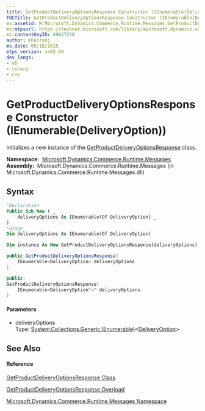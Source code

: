 ```yaml
---
title: GetProductDeliveryOptionsResponse Constructor (IEnumerable(DeliveryOption)) (Microsoft.Dynamics.Commerce.Runtime.Messages)
TOCTitle: GetProductDeliveryOptionsResponse Constructor (IEnumerable(DeliveryOption))
ms:assetid: M:Microsoft.Dynamics.Commerce.Runtime.Messages.GetProductDeliveryOptionsResponse.#ctor(System.Collections.Generic.IEnumerable{Microsoft.Dynamics.Commerce.Runtime.DataModel.DeliveryOption})
ms:mtpsurl: https://technet.microsoft.com/library/microsoft.dynamics.commerce.runtime.messages.getproductdeliveryoptionsresponse.getproductdeliveryoptionsresponse(v=AX.60)
ms:contentKeyID: 49827258
author: Khairunj
ms.date: 05/18/2015
mtps_version: v=AX.60
dev_langs:
- vb
- csharp
- c++
---
```


# GetProductDeliveryOptionsResponse Constructor (IEnumerable(DeliveryOption))

Initializes a new instance of the [GetProductDeliveryOptionsResponse](getproductdeliveryoptionsresponse-class-microsoft-dynamics-commerce-runtime-messages.md) class.

**Namespace:**  [Microsoft.Dynamics.Commerce.Runtime.Messages](microsoft-dynamics-commerce-runtime-messages-namespace.md)  
**Assembly:**  Microsoft.Dynamics.Commerce.Runtime.Messages (in Microsoft.Dynamics.Commerce.Runtime.Messages.dll)

## Syntax

``` vb
'Declaration
Public Sub New ( _
    deliveryOptions As IEnumerable(Of DeliveryOption) _
)
'Usage
Dim deliveryOptions As IEnumerable(Of DeliveryOption)

Dim instance As New GetProductDeliveryOptionsResponse(deliveryOptions)
```

``` csharp
public GetProductDeliveryOptionsResponse(
    IEnumerable<DeliveryOption> deliveryOptions
)
```

``` c++
public:
GetProductDeliveryOptionsResponse(
    IEnumerable<DeliveryOption^>^ deliveryOptions
)
```

#### Parameters

  - deliveryOptions  
    Type: [System.Collections.Generic.IEnumerable](https://technet.microsoft.com/library/9eekhta0\(v=ax.60\))\<[DeliveryOption](deliveryoption-class-microsoft-dynamics-commerce-runtime-datamodel.md)\>  

## See Also

#### Reference

[GetProductDeliveryOptionsResponse Class](getproductdeliveryoptionsresponse-class-microsoft-dynamics-commerce-runtime-messages.md)

[GetProductDeliveryOptionsResponse Overload](getproductdeliveryoptionsresponse-constructor-microsoft-dynamics-commerce-runtime-messages.md)

[Microsoft.Dynamics.Commerce.Runtime.Messages Namespace](microsoft-dynamics-commerce-runtime-messages-namespace.md)

